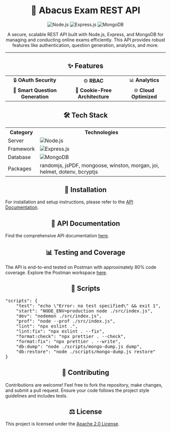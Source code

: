 <div align="center">
  <h1>🚀 Abacus Exam REST API</h1>
  <p>
    <img src="https://img.shields.io/badge/Node.js-339933?style=for-the-badge&logo=node.js&logoColor=white" alt="Node.js"/>
    <img src="https://img.shields.io/badge/Express.js-000000?style=for-the-badge&logo=express&logoColor=white" alt="Express.js"/>
    <img src="https://img.shields.io/badge/MongoDB-47A248?style=for-the-badge&logo=mongodb&logoColor=white" alt="MongoDB"/>
  </p>
  <p>A secure, scalable REST API built with Node.js, Express, and MongoDB for managing and conducting online exams efficiently. This API provides robust features like authentication, question generation, analytics, and more.</p>
</div>
<hr>
<div align="center">
  <h2>✨ Features</h2>
</div>
<table align="center">
  <tr>
    <td align="center">🔒 <b>OAuth Security</b></td>
    <td align="center">⚙️ <b>RBAC</b></td>
    <td align="center">📊 <b>Analytics</b></td>
  </tr>
  <tr>
    <td align="center">📑 <b>Smart Question Generation</b></td>
    <td align="center">🔄 <b>Cookie-Free Architecture</b></td>
    <td align="center">🌐 <b>Cloud Optimized</b></td>
  </tr>
</table>
<div align="center">
  <h2>🛠️ Tech Stack</h2>
</div>
<table align="center">
  <tr>
    <th>Category</th>
    <th>Technologies</th>
  </tr>
  <tr>
    <td>Server</td>
    <td><img src="https://img.shields.io/badge/Node.js-339933?style=flat&logo=node.js&logoColor=white" alt="Node.js"/></td>
  </tr>
  <tr>
    <td>Framework</td>
    <td><img src="https://img.shields.io/badge/Express.js-000000?style=flat&logo=express&logoColor=white" alt="Express.js"/></td>
  </tr>
  <tr>
    <td>Database</td>
    <td><img src="https://img.shields.io/badge/MongoDB-47A248?style=flat&logo=mongodb&logoColor=white" alt="MongoDB"/></td>
  </tr>
  <tr>
    <td>Packages</td>
    <td>
      randomjs, jsPDF, mongoose, winston, morgan, joi, helmet, dotenv, bcryptjs
    </td>
  </tr>
</table>
<div align="center">
  <h2>🔧 Installation</h2>
</div>
<p>For installation and setup instructions, please refer to the <a href="https://ankitborude.github.io/Abacusexam-documentation">API Documentation</a>.</p>
<div align="center">
  <h2>📜 API Documentation</h2>
</div>
<p>Find the comprehensive API documentation <a href="https://ankitborude.github.io/Abacusexam-documentation">here</a>.</p>
<div align="center">
  <h2>📊 Testing and Coverage</h2>
</div>
<p>The API is end-to-end tested on Postman with approximately 80% code coverage. Explore the Postman workspace <a href="https://www.postman.com/postman-api-fundamentals-student-expert-6316/abacus-exam-system-rest-api/overview">here</a>.</p>
<div align="center">
  <h2>📜 Scripts</h2>
</div>
<pre>
"scripts": {
    "test": "echo \"Error: no test specified\" && exit 1",
    "start": "NODE_ENV=production node ./src/index.js",
    "dev": "nodemon ./src/index.js",
    "prof": "node --prof ./src/index.js",
    "lint": "npx eslint .",
    "lint:fix": "npx eslint . --fix",
    "format:check": "npx prettier . --check",
    "format:fix": "npx prettier . --write",
    "db:dump": "node ./scripts/mongo-dump.js dump",
    "db:restore": "node ./scripts/mongo-dump.js restore"
}
</pre>
<div align="center">
  <h2>🤝 Contributing</h2>
</div>
<p>Contributions are welcome! Feel free to fork the repository, make changes, and submit a pull request. Ensure your code follows the project style guidelines and includes tests.</p>
<div align="center">
  <h2>⚖️ License</h2>
</div>
<p>This project is licensed under the <a href="https://www.apache.org/licenses/LICENSE-2.0">Apache 2.0 License</a>.</p>
